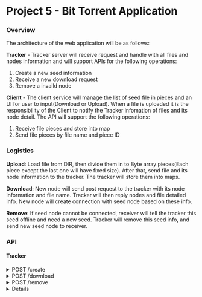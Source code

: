 Project 5 - Bit Torrent Application
========================================================

### Overview

The architecture of the web application will be as follows:

**Tracker** - Tracker server will receive request and handle with all files and nodes information and will support APIs for the following operations:
1. Create a new seed information
2. Receive a new download request
3. Remove a invaild node 

**Client** - The client service will manage the list of seed file in pieces and an UI for user to input(Download or Upload). When a file is uploaded it is the responsibility of the Client to notify the Tracker infomation of files and its node detail. The API will support the following operations:
1. Receive file pieces and store into map
2. Send file pieces by file name and piece ID


### Logistics 

**Upload**: Load file from DIR, then divide them in to Byte array pieces(Each piece except the last one will have fixed size). After that, send file and its node information to the tracker. The tracker will store them into maps.

**Download**: New node will send post request to the tracker with its node information and file name. Tracker will then reply nodes and file detailed info. New node will create connection with seed node based on these info.

**Remove**: If seed node cannot be connected, receiver will tell the tracker this seed offline and need a new seed. Tracker will remove this seed info, and send new seed node to receiver.

### API

#### Tracker

<details>
<summary>POST /create</summary>

Body: 
<pre>
{
	node: {
			"host": "string",
			"port": "string"
		  } 
	file: {
			"filename": "string",
			"piecenum": "string",
			"size": "string"
		  }
}
</pre>

Responses:

<table>
	<tr><td>Code</td></tr>
	<tr><td>200</td><<br/>
</td></tr>
	<tr><td>400</td><td>Create Error</td></tr>
</table>
</details>


<details>
<summary>POST /download </summary>
	
Body:

<pre>
{
	"host": "string",
	"port": "string",
	"filename": "string",
}
</pre>

Responses:

<table>
	<tr><td>Code</td><td>Description</td></tr>
	<tr><td>200</td><td>Node List
<pre>
{
	nodes: [
				{
					"host": "string",
					"port": "string",
					"pieceid": "string"
				}
		   ] 
	fileinfo: {
				"piecenum": "string",
				"size": "string"
		  	  }
}	
</pre></td></tr>
	<tr><td>400</td><td>File request error</td></tr>
</table>
</details>

<details>
<summary>POST /remove</summary>

Body: 
<pre>
{
	node: {
			"host": "string",
			"port": "string",
			"pieceid": "string"
		  } 
}
</pre>

Responses:

<table>
	<tr><td>Code</td><td>Description</td></tr>
	<tr><td>200</td><td>Node List
<pre>
{
	node: 
			{
				"host": "string",
				"port": "string",
				"pieceid": "string"
			}
		   
}	
</pre></td></tr>
	<tr><td>400</td><td>piece request error</td></tr>
</table>
</details>


<details>



#### Client

<details>
<summary>POST /receive</summary>

Body:

<pre>
{
	"host": "string",
	"port": "string",
	"pieceid": "string",
	"filename": "string"	   
}	
</pre>

Responses:

<table>
	<tr><td>Code</td><td>Description</td></tr>
	<tr><td>200</td><td>Event created
</td></tr>
	<tr><td>400</td><td>Piece unsuccessfully created</td></tr>

</table>
</details>

<details>

<details>
<summary>POST /send</summary>

Body:

<pre>
{
	"pieceid": "string",
	"filename": "string"	   
}	
</pre>

Responses:

<table>
	<tr><td>Code</td><td>Description</td></tr>
	<tr><td>200</td><td>Byte []
</td></tr>
	<tr><td>400</td><td>Piece unsuccessfully Send</td></tr>

</table>
</details>

<details>


### First Checking Point 
Messages can be download and print using BitTorrent-like approach for downloading history

### Final Goal
Program can send and download images, and more implements.


